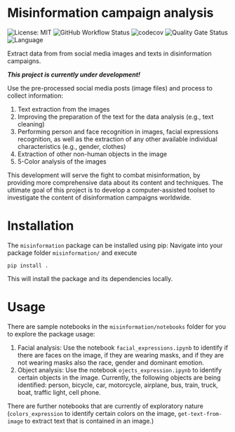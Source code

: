 # Misinformation campaign analysis

![License: MIT](https://img.shields.io/github/license/ssciwr/misinformation)
![GitHub Workflow Status](https://img.shields.io/github/workflow/status/ssciwr/misinformation/CI)
![codecov](https://img.shields.io/codecov/c/github/ssciwr/misinformation)
![Quality Gate Status](https://sonarcloud.io/api/project_badges/measure?project=ssciwr_misinformation&metric=alert_status)
![Language](https://img.shields.io/github/languages/top/ssciwr/misinformation)

Extract data from from social media images and texts in disinformation campaigns.

**_This project is currently under development!_**

Use the pre-processed social media posts (image files) and process to collect information:
1. Text extraction from the images
1. Improving the preparation of the text for the data analysis (e.g., text cleaning)
1. Performing person and face recognition in images, facial expressions recognition, as well as the extraction of any other available individual characteristics (e.g., gender, clothes) 
1. Extraction of other non-human objects in the image
1. 5-Color analysis of the images
  
This development will serve the fight to combat misinformation, by providing more comprehensive data about its content and techniques. 
The ultimate goal of this project is to develop a computer-assisted toolset to investigate the content of disinformation campaigns worldwide. 

# Installation

The `misinformation` package can be installed using pip: Navigate into your package folder `misinformation/` and execute
```
pip install .
```
This will install the package and its dependencies locally.

# Usage

There are sample notebooks in the `misinformation/notebooks` folder for you to explore the package usage:
1. Facial analysis: Use the notebook `facial_expressions.ipynb` to identify if there are faces on the image, if they are wearing masks, and if they are not wearing masks also the race, gender and dominant emotion.
1. Object analysis: Use the notebook `ojects_expression.ipynb` to identify certain objects in the image. Currently, the following objects are being identified: person, bicycle, car, motorcycle, airplane, bus, train, truck, boat, traffic light, cell phone.

There are further notebooks that are currently of exploratory nature (`colors_expression` to identify certain colors on the image, `get-text-from-image` to extract text that is contained in an image.)
